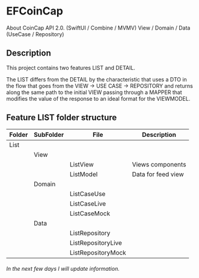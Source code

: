# EFCoinCap
About CoinCap API 2.0.  (SwiftUI / Combine / MVMV) View / Domain / Data (UseCase / Repository) 

Description
---

This project contains two features LIST and DETAIL. 

The LIST differs from the DETAIL by the characteristic that uses a DTO in the flow that goes from the VIEW -> USE CASE -> REPOSITORY and returns along the same path to the initial VIEW passing through a MAPPER that modifies the value of the response to an ideal format for the VIEWMODEL.


Feature LIST folder structure
---

| Folder | SubFolder  | File | Description|
|--------------|--------------|--------------|--------------|
| List | | | |
|  | View | |  |
|  | | ListView  | Views components |
|  | | ListModel | Data for feed view |
|  | Domain | |  |
|  | | ListCaseUse  | |
|  | | ListCaseLive | |
|  | | ListCaseMock | |
|  | Data | |  |
|  | | ListRepository  | |
|  | | ListRepositoryLive | |
|  | | ListRepositoryMock | |


###### In the next few days I will update information.

<!-- Este es un bloque comentado

| Encabezado 1 | Encabezado 2 | Encabezado 3 |
|--------------|--------------|--------------|
| Valor 1      | Valor 2      | Valor 3      |
| Valor 4      | Valor 5      | Valor 6      |

# Título de nivel 1
## Título de nivel 2
### Título de nivel 3
#### Título de nivel 4
##### Título de nivel 5
###### Título de nivel 6

**Negrita**
*Cursiva*
***Negrita y Cursiva***

 -->
